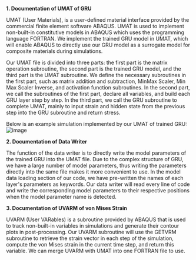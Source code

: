 **1. Documentation of UMAT of GRU**

UMAT (User Materials), is a user-defined material interface provided by the commercial finite element software ABAQUS. UMAT is used to implement non-built-in constitutive models in ABAQUS which uses the programming language FORTRAN. We implement the trained GRU model in UMAT, which will enable ABAQUS to directly use our GRU model as a surrogate model for composite materials during simulations.

Our UMAT file is divided into three parts: the first part is the matrix operation subroutine, the second part is the trained GRU model, and the third part is the UMAT subroutine. We define the necessary subroutines in the first part, such as matrix addition and subtraction, MinMax Scaler, Min Max Scaler Inverse, and activation function subroutines. In the second part, we call the subroutines of the first part, declare all variables, and build each GRU layer step by step. In the third part, we call the GRU subroutine to complete UMAT, mainly to input strain and hidden state from the previous step into the GRU subroutine and return  stress.

Below is an example simulation implemented by our UMAT of trained GRU:
![image](https://github.com/Multiscale-ML/RNN-FEM/assets/139171109/98ba0bf6-5ccb-48fa-bc2e-c909cc7f2a58)



**2. Documentation of Data Writer**

The function of the data writer is to directly write the model parameters of the trained GRU into the UMAT file. Due to the complex structure of GRU, we have a large number of model parameters, thus writing the parameters directly into the same file makes it more convenient to use. In the model data loading section of our code, we have pre-written the names of each layer's parameters as keywords. Our data writer will read every line of code and write the corresponding model parameters to their respective positions when the model parameter name is detected.


**3. Documentation of UVARM of von Mises Strain**

UVARM (User VARables) is a subroutine provided by ABAQUS that is used to track non-built-in variables in simulations and generate their contour plots in post-processing. Our UVARM subroutine will use the GETVRM subroutine to retrieve the strain vector in each step of the simulation, compute the von Mises strain in the current time step, and return this variable. We can merge UVARM with UMAT into one FORTRAN file to use.
